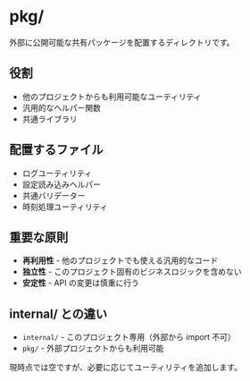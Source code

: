 # pkg/

外部に公開可能な共有パッケージを配置するディレクトリです。

## 役割

- 他のプロジェクトからも利用可能なユーティリティ
- 汎用的なヘルパー関数
- 共通ライブラリ

## 配置するファイル

- ログユーティリティ
- 設定読み込みヘルパー
- 共通バリデーター
- 時刻処理ユーティリティ

## 重要な原則

- **再利用性** - 他のプロジェクトでも使える汎用的なコード
- **独立性** - このプロジェクト固有のビジネスロジックを含めない
- **安定性** - API の変更は慎重に行う

## internal/ との違い

- `internal/` - このプロジェクト専用（外部から import 不可）
- `pkg/` - 外部プロジェクトからも利用可能

現時点では空ですが、必要に応じてユーティリティを追加します。

